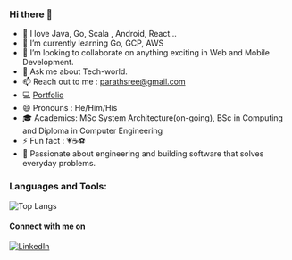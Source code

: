### Hi there 👋

<!--
**sreekrishnanparath/sreekrishnanparath** is a ✨ _special_ ✨ repository because its `README.md` (this file) appears on your GitHub profile. -->



- 🔭 I love Java, Go, Scala , Android, React...
- 🌱 I’m currently learning Go, GCP, AWS
- 👯 I’m looking to collaborate on anything exciting in Web and Mobile Development. 
- 💬 Ask me about Tech-world.
- 📫 Reach out to me : <parathsree@gmail.com>
- :computer: [Portfolio](http://sreekrishnanr.com)
- 😄 Pronouns  : He/Him/His
- :mortar_board: Academics: MSc System Architecture(on-going), BSc in Computing and Diploma in Computer Engineering  
- ⚡ Fun fact  : :heartpulse::coffee::soccer:
- :raising_hand: Passionate about engineering and building software that solves everyday problems.

 

<h3 align="left">Languages and Tools:</h3>

![Top Langs](https://github-readme-stats.vercel.app/api/top-langs/?username=sreekrishnanparath&layout=compact&langs_count=8https://github.com/anuraghazra/github-readme-stats)


<h4 align="left"> Connect with me on </h4>

[![LinkedIn][2.2]][2]

<!-- Icons -->

[2.2]: https://raw.githubusercontent.com/MartinHeinz/MartinHeinz/master/linkedin-3-16.png (LinkedIn icon without padding)

<!-- Links to your social media accounts -->
[2]: https://www.linkedin.com/in/sreekrishnan--r/

